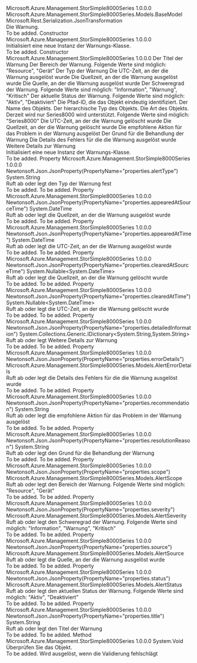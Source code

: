 <Type Name="Alert" FullName="Microsoft.Azure.Management.StorSimple8000Series.Models.Alert">
  <TypeSignature Language="C#" Value="public class Alert : Microsoft.Azure.Management.StorSimple8000Series.Models.BaseModel" />
  <TypeSignature Language="ILAsm" Value=".class public auto ansi beforefieldinit Alert extends Microsoft.Azure.Management.StorSimple8000Series.Models.BaseModel" />
  <TypeSignature Language="DocId" Value="T:Microsoft.Azure.Management.StorSimple8000Series.Models.Alert" />
  <TypeSignature Language="VB.NET" Value="Public Class Alert&#xA;Inherits BaseModel" />
  <TypeSignature Language="F#" Value="type Alert = class&#xA;    inherit BaseModel" />
  <AssemblyInfo>
    <AssemblyName>Microsoft.Azure.Management.StorSimple8000Series</AssemblyName>
    <AssemblyVersion>1.0.0.0</AssemblyVersion>
  </AssemblyInfo>
  <Base>
    <BaseTypeName>Microsoft.Azure.Management.StorSimple8000Series.Models.BaseModel</BaseTypeName>
  </Base>
  <Interfaces />
  <Attributes>
    <Attribute>
      <AttributeName>Microsoft.Rest.Serialization.JsonTransformation</AttributeName>
    </Attribute>
  </Attributes>
  <Docs>
    <summary>
            Die Warnung.
            </summary>
    <remarks>To be added.</remarks>
  </Docs>
  <Members>
    <Member MemberName=".ctor">
      <MemberSignature Language="C#" Value="public Alert ();" />
      <MemberSignature Language="ILAsm" Value=".method public hidebysig specialname rtspecialname instance void .ctor() cil managed" />
      <MemberSignature Language="DocId" Value="M:Microsoft.Azure.Management.StorSimple8000Series.Models.Alert.#ctor" />
      <MemberSignature Language="VB.NET" Value="Public Sub New ()" />
      <MemberType>Constructor</MemberType>
      <AssemblyInfo>
        <AssemblyName>Microsoft.Azure.Management.StorSimple8000Series</AssemblyName>
        <AssemblyVersion>1.0.0.0</AssemblyVersion>
      </AssemblyInfo>
      <Parameters />
      <Docs>
        <summary>
            Initialisiert eine neue Instanz der Warnungs-Klasse.
            </summary>
        <remarks>To be added.</remarks>
      </Docs>
    </Member>
    <Member MemberName=".ctor">
      <MemberSignature Language="C#" Value="public Alert (string title, Microsoft.Azure.Management.StorSimple8000Series.Models.AlertScope scope, string alertType, DateTime appearedAtTime, DateTime appearedAtSourceTime, Microsoft.Azure.Management.StorSimple8000Series.Models.AlertSource source, Microsoft.Azure.Management.StorSimple8000Series.Models.AlertSeverity severity, Microsoft.Azure.Management.StorSimple8000Series.Models.AlertStatus status, string id = null, string name = null, string type = null, Nullable&lt;Microsoft.Azure.Management.StorSimple8000Series.Models.Kind&gt; kind = null, Nullable&lt;DateTime&gt; clearedAtTime = null, Nullable&lt;DateTime&gt; clearedAtSourceTime = null, string recommendation = null, string resolutionReason = null, Microsoft.Azure.Management.StorSimple8000Series.Models.AlertErrorDetails errorDetails = null, System.Collections.Generic.IDictionary&lt;string,string&gt; detailedInformation = null);" />
      <MemberSignature Language="ILAsm" Value=".method public hidebysig specialname rtspecialname instance void .ctor(string title, valuetype Microsoft.Azure.Management.StorSimple8000Series.Models.AlertScope scope, string alertType, valuetype System.DateTime appearedAtTime, valuetype System.DateTime appearedAtSourceTime, class Microsoft.Azure.Management.StorSimple8000Series.Models.AlertSource source, valuetype Microsoft.Azure.Management.StorSimple8000Series.Models.AlertSeverity severity, valuetype Microsoft.Azure.Management.StorSimple8000Series.Models.AlertStatus status, string id, string name, string type, valuetype System.Nullable`1&lt;valuetype Microsoft.Azure.Management.StorSimple8000Series.Models.Kind&gt; kind, valuetype System.Nullable`1&lt;valuetype System.DateTime&gt; clearedAtTime, valuetype System.Nullable`1&lt;valuetype System.DateTime&gt; clearedAtSourceTime, string recommendation, string resolutionReason, class Microsoft.Azure.Management.StorSimple8000Series.Models.AlertErrorDetails errorDetails, class System.Collections.Generic.IDictionary`2&lt;string, string&gt; detailedInformation) cil managed" />
      <MemberSignature Language="DocId" Value="M:Microsoft.Azure.Management.StorSimple8000Series.Models.Alert.#ctor(System.String,Microsoft.Azure.Management.StorSimple8000Series.Models.AlertScope,System.String,System.DateTime,System.DateTime,Microsoft.Azure.Management.StorSimple8000Series.Models.AlertSource,Microsoft.Azure.Management.StorSimple8000Series.Models.AlertSeverity,Microsoft.Azure.Management.StorSimple8000Series.Models.AlertStatus,System.String,System.String,System.String,System.Nullable{Microsoft.Azure.Management.StorSimple8000Series.Models.Kind},System.Nullable{System.DateTime},System.Nullable{System.DateTime},System.String,System.String,Microsoft.Azure.Management.StorSimple8000Series.Models.AlertErrorDetails,System.Collections.Generic.IDictionary{System.String,System.String})" />
      <MemberSignature Language="VB.NET" Value="Public Sub New (title As String, scope As AlertScope, alertType As String, appearedAtTime As DateTime, appearedAtSourceTime As DateTime, source As AlertSource, severity As AlertSeverity, status As AlertStatus, Optional id As String = null, Optional name As String = null, Optional type As String = null, Optional kind As Nullable(Of Kind) = null, Optional clearedAtTime As Nullable(Of DateTime) = null, Optional clearedAtSourceTime As Nullable(Of DateTime) = null, Optional recommendation As String = null, Optional resolutionReason As String = null, Optional errorDetails As AlertErrorDetails = null, Optional detailedInformation As IDictionary(Of String, String) = null)" />
      <MemberSignature Language="F#" Value="new Microsoft.Azure.Management.StorSimple8000Series.Models.Alert : string * Microsoft.Azure.Management.StorSimple8000Series.Models.AlertScope * string * DateTime * DateTime * Microsoft.Azure.Management.StorSimple8000Series.Models.AlertSource * Microsoft.Azure.Management.StorSimple8000Series.Models.AlertSeverity * Microsoft.Azure.Management.StorSimple8000Series.Models.AlertStatus * string * string * string * Nullable&lt;Microsoft.Azure.Management.StorSimple8000Series.Models.Kind&gt; * Nullable&lt;DateTime&gt; * Nullable&lt;DateTime&gt; * string * string * Microsoft.Azure.Management.StorSimple8000Series.Models.AlertErrorDetails * System.Collections.Generic.IDictionary&lt;string, string&gt; -&gt; Microsoft.Azure.Management.StorSimple8000Series.Models.Alert" Usage="new Microsoft.Azure.Management.StorSimple8000Series.Models.Alert (title, scope, alertType, appearedAtTime, appearedAtSourceTime, source, severity, status, id, name, type, kind, clearedAtTime, clearedAtSourceTime, recommendation, resolutionReason, errorDetails, detailedInformation)" />
      <MemberType>Constructor</MemberType>
      <AssemblyInfo>
        <AssemblyName>Microsoft.Azure.Management.StorSimple8000Series</AssemblyName>
        <AssemblyVersion>1.0.0.0</AssemblyVersion>
      </AssemblyInfo>
      <Parameters>
        <Parameter Name="title" Type="System.String" />
        <Parameter Name="scope" Type="Microsoft.Azure.Management.StorSimple8000Series.Models.AlertScope" />
        <Parameter Name="alertType" Type="System.String" />
        <Parameter Name="appearedAtTime" Type="System.DateTime" />
        <Parameter Name="appearedAtSourceTime" Type="System.DateTime" />
        <Parameter Name="source" Type="Microsoft.Azure.Management.StorSimple8000Series.Models.AlertSource" />
        <Parameter Name="severity" Type="Microsoft.Azure.Management.StorSimple8000Series.Models.AlertSeverity" />
        <Parameter Name="status" Type="Microsoft.Azure.Management.StorSimple8000Series.Models.AlertStatus" />
        <Parameter Name="id" Type="System.String" />
        <Parameter Name="name" Type="System.String" />
        <Parameter Name="type" Type="System.String" />
        <Parameter Name="kind" Type="System.Nullable&lt;Microsoft.Azure.Management.StorSimple8000Series.Models.Kind&gt;" />
        <Parameter Name="clearedAtTime" Type="System.Nullable&lt;System.DateTime&gt;" />
        <Parameter Name="clearedAtSourceTime" Type="System.Nullable&lt;System.DateTime&gt;" />
        <Parameter Name="recommendation" Type="System.String" />
        <Parameter Name="resolutionReason" Type="System.String" />
        <Parameter Name="errorDetails" Type="Microsoft.Azure.Management.StorSimple8000Series.Models.AlertErrorDetails" />
        <Parameter Name="detailedInformation" Type="System.Collections.Generic.IDictionary&lt;System.String,System.String&gt;" />
      </Parameters>
      <Docs>
        <param name="title">Der Titel der Warnung</param>
        <param name="scope">Der Bereich der Warnung. Folgende Werte sind möglich: "Resource", "Gerät"</param>
        <param name="alertType">Der Typ der Warnung</param>
        <param name="appearedAtTime">Die UTC-Zeit, an der die Warnung ausgelöst wurde</param>
        <param name="appearedAtSourceTime">Die Quellzeit, an der die Warnung ausgelöst wurde</param>
        <param name="source">Die Quelle, an der die Warnung ausgelöst wurde</param>
        <param name="severity">Der Schweregrad der Warnung. Folgende Werte sind möglich: "Information", "Warnung", "Kritisch"</param>
        <param name="status">Der aktuelle Status der Warnung. Folgende Werte sind möglich: "Aktiv", "Deaktiviert"</param>
        <param name="id">Die Pfad-ID, die das Objekt eindeutig identifiziert.</param>
        <param name="name">Der Name des Objekts.</param>
        <param name="type">Der hierarchische Typ des Objekts.</param>
        <param name="kind">Die Art des Objekts. Derzeit wird nur Series8000 wird unterstützt. Folgende Werte sind möglich: "Series8000"</param>
        <param name="clearedAtTime">Die UTC-Zeit, an der die Warnung gelöscht wurde</param>
        <param name="clearedAtSourceTime">Die Quellzeit, an der die Warnung gelöscht wurde</param>
        <param name="recommendation">Die empfohlene Aktion für das Problem in der Warnung ausgelöst</param>
        <param name="resolutionReason">Der Grund für die Behandlung der Warnung</param>
        <param name="errorDetails">Die Details des Fehlers für die die Warnung ausgelöst wurde</param>
        <param name="detailedInformation">Weitere Details zur Warnung</param>
        <summary>
            Initialisiert eine neue Instanz der Warnungs-Klasse.
            </summary>
        <remarks>To be added.</remarks>
      </Docs>
    </Member>
    <Member MemberName="AlertType">
      <MemberSignature Language="C#" Value="public string AlertType { get; set; }" />
      <MemberSignature Language="ILAsm" Value=".property instance string AlertType" />
      <MemberSignature Language="DocId" Value="P:Microsoft.Azure.Management.StorSimple8000Series.Models.Alert.AlertType" />
      <MemberSignature Language="VB.NET" Value="Public Property AlertType As String" />
      <MemberSignature Language="F#" Value="member this.AlertType : string with get, set" Usage="Microsoft.Azure.Management.StorSimple8000Series.Models.Alert.AlertType" />
      <MemberType>Property</MemberType>
      <AssemblyInfo>
        <AssemblyName>Microsoft.Azure.Management.StorSimple8000Series</AssemblyName>
        <AssemblyVersion>1.0.0.0</AssemblyVersion>
      </AssemblyInfo>
      <Attributes>
        <Attribute>
          <AttributeName>Newtonsoft.Json.JsonProperty(PropertyName="properties.alertType")</AttributeName>
        </Attribute>
      </Attributes>
      <ReturnValue>
        <ReturnType>System.String</ReturnType>
      </ReturnValue>
      <Docs>
        <summary>
            Ruft ab oder legt den Typ der Warnung fest
            </summary>
        <value>To be added.</value>
        <remarks>To be added.</remarks>
      </Docs>
    </Member>
    <Member MemberName="AppearedAtSourceTime">
      <MemberSignature Language="C#" Value="public DateTime AppearedAtSourceTime { get; set; }" />
      <MemberSignature Language="ILAsm" Value=".property instance valuetype System.DateTime AppearedAtSourceTime" />
      <MemberSignature Language="DocId" Value="P:Microsoft.Azure.Management.StorSimple8000Series.Models.Alert.AppearedAtSourceTime" />
      <MemberSignature Language="VB.NET" Value="Public Property AppearedAtSourceTime As DateTime" />
      <MemberSignature Language="F#" Value="member this.AppearedAtSourceTime : DateTime with get, set" Usage="Microsoft.Azure.Management.StorSimple8000Series.Models.Alert.AppearedAtSourceTime" />
      <MemberType>Property</MemberType>
      <AssemblyInfo>
        <AssemblyName>Microsoft.Azure.Management.StorSimple8000Series</AssemblyName>
        <AssemblyVersion>1.0.0.0</AssemblyVersion>
      </AssemblyInfo>
      <Attributes>
        <Attribute>
          <AttributeName>Newtonsoft.Json.JsonProperty(PropertyName="properties.appearedAtSourceTime")</AttributeName>
        </Attribute>
      </Attributes>
      <ReturnValue>
        <ReturnType>System.DateTime</ReturnType>
      </ReturnValue>
      <Docs>
        <summary>
            Ruft ab oder legt die Quellzeit, an der die Warnung ausgelöst wurde
            </summary>
        <value>To be added.</value>
        <remarks>To be added.</remarks>
      </Docs>
    </Member>
    <Member MemberName="AppearedAtTime">
      <MemberSignature Language="C#" Value="public DateTime AppearedAtTime { get; set; }" />
      <MemberSignature Language="ILAsm" Value=".property instance valuetype System.DateTime AppearedAtTime" />
      <MemberSignature Language="DocId" Value="P:Microsoft.Azure.Management.StorSimple8000Series.Models.Alert.AppearedAtTime" />
      <MemberSignature Language="VB.NET" Value="Public Property AppearedAtTime As DateTime" />
      <MemberSignature Language="F#" Value="member this.AppearedAtTime : DateTime with get, set" Usage="Microsoft.Azure.Management.StorSimple8000Series.Models.Alert.AppearedAtTime" />
      <MemberType>Property</MemberType>
      <AssemblyInfo>
        <AssemblyName>Microsoft.Azure.Management.StorSimple8000Series</AssemblyName>
        <AssemblyVersion>1.0.0.0</AssemblyVersion>
      </AssemblyInfo>
      <Attributes>
        <Attribute>
          <AttributeName>Newtonsoft.Json.JsonProperty(PropertyName="properties.appearedAtTime")</AttributeName>
        </Attribute>
      </Attributes>
      <ReturnValue>
        <ReturnType>System.DateTime</ReturnType>
      </ReturnValue>
      <Docs>
        <summary>
            Ruft ab oder legt die UTC-Zeit, an der die Warnung ausgelöst wurde
            </summary>
        <value>To be added.</value>
        <remarks>To be added.</remarks>
      </Docs>
    </Member>
    <Member MemberName="ClearedAtSourceTime">
      <MemberSignature Language="C#" Value="public Nullable&lt;DateTime&gt; ClearedAtSourceTime { get; set; }" />
      <MemberSignature Language="ILAsm" Value=".property instance valuetype System.Nullable`1&lt;valuetype System.DateTime&gt; ClearedAtSourceTime" />
      <MemberSignature Language="DocId" Value="P:Microsoft.Azure.Management.StorSimple8000Series.Models.Alert.ClearedAtSourceTime" />
      <MemberSignature Language="VB.NET" Value="Public Property ClearedAtSourceTime As Nullable(Of DateTime)" />
      <MemberSignature Language="F#" Value="member this.ClearedAtSourceTime : Nullable&lt;DateTime&gt; with get, set" Usage="Microsoft.Azure.Management.StorSimple8000Series.Models.Alert.ClearedAtSourceTime" />
      <MemberType>Property</MemberType>
      <AssemblyInfo>
        <AssemblyName>Microsoft.Azure.Management.StorSimple8000Series</AssemblyName>
        <AssemblyVersion>1.0.0.0</AssemblyVersion>
      </AssemblyInfo>
      <Attributes>
        <Attribute>
          <AttributeName>Newtonsoft.Json.JsonProperty(PropertyName="properties.clearedAtSourceTime")</AttributeName>
        </Attribute>
      </Attributes>
      <ReturnValue>
        <ReturnType>System.Nullable&lt;System.DateTime&gt;</ReturnType>
      </ReturnValue>
      <Docs>
        <summary>
            Ruft ab oder legt die Quellzeit, an der die Warnung gelöscht wurde
            </summary>
        <value>To be added.</value>
        <remarks>To be added.</remarks>
      </Docs>
    </Member>
    <Member MemberName="ClearedAtTime">
      <MemberSignature Language="C#" Value="public Nullable&lt;DateTime&gt; ClearedAtTime { get; set; }" />
      <MemberSignature Language="ILAsm" Value=".property instance valuetype System.Nullable`1&lt;valuetype System.DateTime&gt; ClearedAtTime" />
      <MemberSignature Language="DocId" Value="P:Microsoft.Azure.Management.StorSimple8000Series.Models.Alert.ClearedAtTime" />
      <MemberSignature Language="VB.NET" Value="Public Property ClearedAtTime As Nullable(Of DateTime)" />
      <MemberSignature Language="F#" Value="member this.ClearedAtTime : Nullable&lt;DateTime&gt; with get, set" Usage="Microsoft.Azure.Management.StorSimple8000Series.Models.Alert.ClearedAtTime" />
      <MemberType>Property</MemberType>
      <AssemblyInfo>
        <AssemblyName>Microsoft.Azure.Management.StorSimple8000Series</AssemblyName>
        <AssemblyVersion>1.0.0.0</AssemblyVersion>
      </AssemblyInfo>
      <Attributes>
        <Attribute>
          <AttributeName>Newtonsoft.Json.JsonProperty(PropertyName="properties.clearedAtTime")</AttributeName>
        </Attribute>
      </Attributes>
      <ReturnValue>
        <ReturnType>System.Nullable&lt;System.DateTime&gt;</ReturnType>
      </ReturnValue>
      <Docs>
        <summary>
            Ruft ab oder legt die UTC-Zeit, an der die Warnung gelöscht wurde
            </summary>
        <value>To be added.</value>
        <remarks>To be added.</remarks>
      </Docs>
    </Member>
    <Member MemberName="DetailedInformation">
      <MemberSignature Language="C#" Value="public System.Collections.Generic.IDictionary&lt;string,string&gt; DetailedInformation { get; set; }" />
      <MemberSignature Language="ILAsm" Value=".property instance class System.Collections.Generic.IDictionary`2&lt;string, string&gt; DetailedInformation" />
      <MemberSignature Language="DocId" Value="P:Microsoft.Azure.Management.StorSimple8000Series.Models.Alert.DetailedInformation" />
      <MemberSignature Language="VB.NET" Value="Public Property DetailedInformation As IDictionary(Of String, String)" />
      <MemberSignature Language="F#" Value="member this.DetailedInformation : System.Collections.Generic.IDictionary&lt;string, string&gt; with get, set" Usage="Microsoft.Azure.Management.StorSimple8000Series.Models.Alert.DetailedInformation" />
      <MemberType>Property</MemberType>
      <AssemblyInfo>
        <AssemblyName>Microsoft.Azure.Management.StorSimple8000Series</AssemblyName>
        <AssemblyVersion>1.0.0.0</AssemblyVersion>
      </AssemblyInfo>
      <Attributes>
        <Attribute>
          <AttributeName>Newtonsoft.Json.JsonProperty(PropertyName="properties.detailedInformation")</AttributeName>
        </Attribute>
      </Attributes>
      <ReturnValue>
        <ReturnType>System.Collections.Generic.IDictionary&lt;System.String,System.String&gt;</ReturnType>
      </ReturnValue>
      <Docs>
        <summary>
            Ruft ab oder legt Weitere Details zur Warnung
            </summary>
        <value>To be added.</value>
        <remarks>To be added.</remarks>
      </Docs>
    </Member>
    <Member MemberName="ErrorDetails">
      <MemberSignature Language="C#" Value="public Microsoft.Azure.Management.StorSimple8000Series.Models.AlertErrorDetails ErrorDetails { get; set; }" />
      <MemberSignature Language="ILAsm" Value=".property instance class Microsoft.Azure.Management.StorSimple8000Series.Models.AlertErrorDetails ErrorDetails" />
      <MemberSignature Language="DocId" Value="P:Microsoft.Azure.Management.StorSimple8000Series.Models.Alert.ErrorDetails" />
      <MemberSignature Language="VB.NET" Value="Public Property ErrorDetails As AlertErrorDetails" />
      <MemberSignature Language="F#" Value="member this.ErrorDetails : Microsoft.Azure.Management.StorSimple8000Series.Models.AlertErrorDetails with get, set" Usage="Microsoft.Azure.Management.StorSimple8000Series.Models.Alert.ErrorDetails" />
      <MemberType>Property</MemberType>
      <AssemblyInfo>
        <AssemblyName>Microsoft.Azure.Management.StorSimple8000Series</AssemblyName>
        <AssemblyVersion>1.0.0.0</AssemblyVersion>
      </AssemblyInfo>
      <Attributes>
        <Attribute>
          <AttributeName>Newtonsoft.Json.JsonProperty(PropertyName="properties.errorDetails")</AttributeName>
        </Attribute>
      </Attributes>
      <ReturnValue>
        <ReturnType>Microsoft.Azure.Management.StorSimple8000Series.Models.AlertErrorDetails</ReturnType>
      </ReturnValue>
      <Docs>
        <summary>
            Ruft ab oder legt die Details des Fehlers für die die Warnung ausgelöst wurde
            </summary>
        <value>To be added.</value>
        <remarks>To be added.</remarks>
      </Docs>
    </Member>
    <Member MemberName="Recommendation">
      <MemberSignature Language="C#" Value="public string Recommendation { get; set; }" />
      <MemberSignature Language="ILAsm" Value=".property instance string Recommendation" />
      <MemberSignature Language="DocId" Value="P:Microsoft.Azure.Management.StorSimple8000Series.Models.Alert.Recommendation" />
      <MemberSignature Language="VB.NET" Value="Public Property Recommendation As String" />
      <MemberSignature Language="F#" Value="member this.Recommendation : string with get, set" Usage="Microsoft.Azure.Management.StorSimple8000Series.Models.Alert.Recommendation" />
      <MemberType>Property</MemberType>
      <AssemblyInfo>
        <AssemblyName>Microsoft.Azure.Management.StorSimple8000Series</AssemblyName>
        <AssemblyVersion>1.0.0.0</AssemblyVersion>
      </AssemblyInfo>
      <Attributes>
        <Attribute>
          <AttributeName>Newtonsoft.Json.JsonProperty(PropertyName="properties.recommendation")</AttributeName>
        </Attribute>
      </Attributes>
      <ReturnValue>
        <ReturnType>System.String</ReturnType>
      </ReturnValue>
      <Docs>
        <summary>
            Ruft ab oder legt die empfohlene Aktion für das Problem in der Warnung ausgelöst
            </summary>
        <value>To be added.</value>
        <remarks>To be added.</remarks>
      </Docs>
    </Member>
    <Member MemberName="ResolutionReason">
      <MemberSignature Language="C#" Value="public string ResolutionReason { get; set; }" />
      <MemberSignature Language="ILAsm" Value=".property instance string ResolutionReason" />
      <MemberSignature Language="DocId" Value="P:Microsoft.Azure.Management.StorSimple8000Series.Models.Alert.ResolutionReason" />
      <MemberSignature Language="VB.NET" Value="Public Property ResolutionReason As String" />
      <MemberSignature Language="F#" Value="member this.ResolutionReason : string with get, set" Usage="Microsoft.Azure.Management.StorSimple8000Series.Models.Alert.ResolutionReason" />
      <MemberType>Property</MemberType>
      <AssemblyInfo>
        <AssemblyName>Microsoft.Azure.Management.StorSimple8000Series</AssemblyName>
        <AssemblyVersion>1.0.0.0</AssemblyVersion>
      </AssemblyInfo>
      <Attributes>
        <Attribute>
          <AttributeName>Newtonsoft.Json.JsonProperty(PropertyName="properties.resolutionReason")</AttributeName>
        </Attribute>
      </Attributes>
      <ReturnValue>
        <ReturnType>System.String</ReturnType>
      </ReturnValue>
      <Docs>
        <summary>
            Ruft ab oder legt den Grund für die Behandlung der Warnung
            </summary>
        <value>To be added.</value>
        <remarks>To be added.</remarks>
      </Docs>
    </Member>
    <Member MemberName="Scope">
      <MemberSignature Language="C#" Value="public Microsoft.Azure.Management.StorSimple8000Series.Models.AlertScope Scope { get; set; }" />
      <MemberSignature Language="ILAsm" Value=".property instance valuetype Microsoft.Azure.Management.StorSimple8000Series.Models.AlertScope Scope" />
      <MemberSignature Language="DocId" Value="P:Microsoft.Azure.Management.StorSimple8000Series.Models.Alert.Scope" />
      <MemberSignature Language="VB.NET" Value="Public Property Scope As AlertScope" />
      <MemberSignature Language="F#" Value="member this.Scope : Microsoft.Azure.Management.StorSimple8000Series.Models.AlertScope with get, set" Usage="Microsoft.Azure.Management.StorSimple8000Series.Models.Alert.Scope" />
      <MemberType>Property</MemberType>
      <AssemblyInfo>
        <AssemblyName>Microsoft.Azure.Management.StorSimple8000Series</AssemblyName>
        <AssemblyVersion>1.0.0.0</AssemblyVersion>
      </AssemblyInfo>
      <Attributes>
        <Attribute>
          <AttributeName>Newtonsoft.Json.JsonProperty(PropertyName="properties.scope")</AttributeName>
        </Attribute>
      </Attributes>
      <ReturnValue>
        <ReturnType>Microsoft.Azure.Management.StorSimple8000Series.Models.AlertScope</ReturnType>
      </ReturnValue>
      <Docs>
        <summary>
            Ruft ab oder legt den Bereich der Warnung. Folgende Werte sind möglich: "Resource", "Gerät"
            </summary>
        <value>To be added.</value>
        <remarks>To be added.</remarks>
      </Docs>
    </Member>
    <Member MemberName="Severity">
      <MemberSignature Language="C#" Value="public Microsoft.Azure.Management.StorSimple8000Series.Models.AlertSeverity Severity { get; set; }" />
      <MemberSignature Language="ILAsm" Value=".property instance valuetype Microsoft.Azure.Management.StorSimple8000Series.Models.AlertSeverity Severity" />
      <MemberSignature Language="DocId" Value="P:Microsoft.Azure.Management.StorSimple8000Series.Models.Alert.Severity" />
      <MemberSignature Language="VB.NET" Value="Public Property Severity As AlertSeverity" />
      <MemberSignature Language="F#" Value="member this.Severity : Microsoft.Azure.Management.StorSimple8000Series.Models.AlertSeverity with get, set" Usage="Microsoft.Azure.Management.StorSimple8000Series.Models.Alert.Severity" />
      <MemberType>Property</MemberType>
      <AssemblyInfo>
        <AssemblyName>Microsoft.Azure.Management.StorSimple8000Series</AssemblyName>
        <AssemblyVersion>1.0.0.0</AssemblyVersion>
      </AssemblyInfo>
      <Attributes>
        <Attribute>
          <AttributeName>Newtonsoft.Json.JsonProperty(PropertyName="properties.severity")</AttributeName>
        </Attribute>
      </Attributes>
      <ReturnValue>
        <ReturnType>Microsoft.Azure.Management.StorSimple8000Series.Models.AlertSeverity</ReturnType>
      </ReturnValue>
      <Docs>
        <summary>
            Ruft ab oder legt den Schweregrad der Warnung. Folgende Werte sind möglich: "Information", "Warnung", "Kritisch"
            </summary>
        <value>To be added.</value>
        <remarks>To be added.</remarks>
      </Docs>
    </Member>
    <Member MemberName="Source">
      <MemberSignature Language="C#" Value="public Microsoft.Azure.Management.StorSimple8000Series.Models.AlertSource Source { get; set; }" />
      <MemberSignature Language="ILAsm" Value=".property instance class Microsoft.Azure.Management.StorSimple8000Series.Models.AlertSource Source" />
      <MemberSignature Language="DocId" Value="P:Microsoft.Azure.Management.StorSimple8000Series.Models.Alert.Source" />
      <MemberSignature Language="VB.NET" Value="Public Property Source As AlertSource" />
      <MemberSignature Language="F#" Value="member this.Source : Microsoft.Azure.Management.StorSimple8000Series.Models.AlertSource with get, set" Usage="Microsoft.Azure.Management.StorSimple8000Series.Models.Alert.Source" />
      <MemberType>Property</MemberType>
      <AssemblyInfo>
        <AssemblyName>Microsoft.Azure.Management.StorSimple8000Series</AssemblyName>
        <AssemblyVersion>1.0.0.0</AssemblyVersion>
      </AssemblyInfo>
      <Attributes>
        <Attribute>
          <AttributeName>Newtonsoft.Json.JsonProperty(PropertyName="properties.source")</AttributeName>
        </Attribute>
      </Attributes>
      <ReturnValue>
        <ReturnType>Microsoft.Azure.Management.StorSimple8000Series.Models.AlertSource</ReturnType>
      </ReturnValue>
      <Docs>
        <summary>
            Ruft ab oder legt die Quelle, an der die Warnung ausgelöst wurde
            </summary>
        <value>To be added.</value>
        <remarks>To be added.</remarks>
      </Docs>
    </Member>
    <Member MemberName="Status">
      <MemberSignature Language="C#" Value="public Microsoft.Azure.Management.StorSimple8000Series.Models.AlertStatus Status { get; set; }" />
      <MemberSignature Language="ILAsm" Value=".property instance valuetype Microsoft.Azure.Management.StorSimple8000Series.Models.AlertStatus Status" />
      <MemberSignature Language="DocId" Value="P:Microsoft.Azure.Management.StorSimple8000Series.Models.Alert.Status" />
      <MemberSignature Language="VB.NET" Value="Public Property Status As AlertStatus" />
      <MemberSignature Language="F#" Value="member this.Status : Microsoft.Azure.Management.StorSimple8000Series.Models.AlertStatus with get, set" Usage="Microsoft.Azure.Management.StorSimple8000Series.Models.Alert.Status" />
      <MemberType>Property</MemberType>
      <AssemblyInfo>
        <AssemblyName>Microsoft.Azure.Management.StorSimple8000Series</AssemblyName>
        <AssemblyVersion>1.0.0.0</AssemblyVersion>
      </AssemblyInfo>
      <Attributes>
        <Attribute>
          <AttributeName>Newtonsoft.Json.JsonProperty(PropertyName="properties.status")</AttributeName>
        </Attribute>
      </Attributes>
      <ReturnValue>
        <ReturnType>Microsoft.Azure.Management.StorSimple8000Series.Models.AlertStatus</ReturnType>
      </ReturnValue>
      <Docs>
        <summary>
            Ruft ab oder legt den aktuellen Status der Warnung. Folgende Werte sind möglich: "Aktiv", "Deaktiviert"
            </summary>
        <value>To be added.</value>
        <remarks>To be added.</remarks>
      </Docs>
    </Member>
    <Member MemberName="Title">
      <MemberSignature Language="C#" Value="public string Title { get; set; }" />
      <MemberSignature Language="ILAsm" Value=".property instance string Title" />
      <MemberSignature Language="DocId" Value="P:Microsoft.Azure.Management.StorSimple8000Series.Models.Alert.Title" />
      <MemberSignature Language="VB.NET" Value="Public Property Title As String" />
      <MemberSignature Language="F#" Value="member this.Title : string with get, set" Usage="Microsoft.Azure.Management.StorSimple8000Series.Models.Alert.Title" />
      <MemberType>Property</MemberType>
      <AssemblyInfo>
        <AssemblyName>Microsoft.Azure.Management.StorSimple8000Series</AssemblyName>
        <AssemblyVersion>1.0.0.0</AssemblyVersion>
      </AssemblyInfo>
      <Attributes>
        <Attribute>
          <AttributeName>Newtonsoft.Json.JsonProperty(PropertyName="properties.title")</AttributeName>
        </Attribute>
      </Attributes>
      <ReturnValue>
        <ReturnType>System.String</ReturnType>
      </ReturnValue>
      <Docs>
        <summary>
            Ruft ab oder legt den Titel der Warnung
            </summary>
        <value>To be added.</value>
        <remarks>To be added.</remarks>
      </Docs>
    </Member>
    <Member MemberName="Validate">
      <MemberSignature Language="C#" Value="public virtual void Validate ();" />
      <MemberSignature Language="ILAsm" Value=".method public hidebysig newslot virtual instance void Validate() cil managed" />
      <MemberSignature Language="DocId" Value="M:Microsoft.Azure.Management.StorSimple8000Series.Models.Alert.Validate" />
      <MemberSignature Language="VB.NET" Value="Public Overridable Sub Validate ()" />
      <MemberSignature Language="F#" Value="abstract member Validate : unit -&gt; unit&#xA;override this.Validate : unit -&gt; unit" Usage="alert.Validate " />
      <MemberType>Method</MemberType>
      <AssemblyInfo>
        <AssemblyName>Microsoft.Azure.Management.StorSimple8000Series</AssemblyName>
        <AssemblyVersion>1.0.0.0</AssemblyVersion>
      </AssemblyInfo>
      <ReturnValue>
        <ReturnType>System.Void</ReturnType>
      </ReturnValue>
      <Parameters />
      <Docs>
        <summary>
            Überprüfen Sie das Objekt.
            </summary>
        <remarks>To be added.</remarks>
        <exception cref="T:Microsoft.Rest.ValidationException">
            Wird ausgelöst, wenn die Validierung fehlschlägt
            </exception>
      </Docs>
    </Member>
  </Members>
</Type>